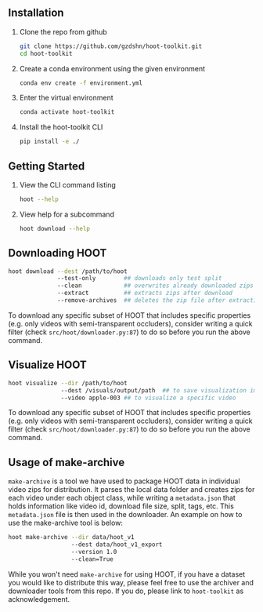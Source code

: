 ## Installation

1. Clone the repo from github
   ```sh
   git clone https://github.com/gzdshn/hoot-toolkit.git
   cd hoot-toolkit
   ```
2. Create a conda environment using the given environment
   ```sh
   conda env create -f environment.yml
   ```
3. Enter the virtual environment
   ```sh
   conda activate hoot-toolkit
   ```
4. Install the hoot-toolkit CLI
   ```sh
   pip install -e ./
   ```

## Getting Started

1. View the CLI command listing
   ```sh
   hoot --help
   ```
2. View help for a subcommand
   ```sh
   hoot download --help
   ```

## Downloading HOOT
   
   ```sh
   hoot download --dest /path/to/hoot 
                 --test-only        ## downloads only test split
                 --clean            ## overwrites already downloaded zips
                 --extract          ## extracts zips after download
                 --remove-archives  ## deletes the zip file after extraction to clean up space
   ```

To download any specific subset of HOOT that includes specific properties (e.g. only videos with semi-transparent occluders), consider writing a quick filter (check `src/hoot/downloader.py:87`) to do so before you run the above command. 

## Visualize HOOT
   
   ```sh
   hoot visualize --dir /path/to/hoot 
                  --dest /visuals/output/path  ## to save visualization images
                  --video apple-003 ## to visualize a specific video 
   ```

To download any specific subset of HOOT that includes specific properties (e.g. only videos with semi-transparent occluders), consider writing a quick filter (check `src/hoot/downloader.py:87`) to do so before you run the above command.

## Usage of make-archive
   
`make-archive` is a tool we have used to package HOOT data in individual video zips for distribution. It parses the local data folder and creates zips for each video under each object class, while writing a `metadata.json` that holds information like video id, download file size, split, tags, etc. This `metadata.json` file is then used in the downloader. An example on how to use the make-archive tool is below:

   ```sh
   hoot make-archive --dir data/hoot_v1 
                     --dest data/hoot_v1_export 
                     --version 1.0 
                     --clean=True
   ```

While you won't need `make-archive` for using HOOT, if you have a dataset you would like to distribute this way, please feel free to use the archiver and downloader tools from this repo. If you do, please link to `hoot-toolkit` as acknowledgement.